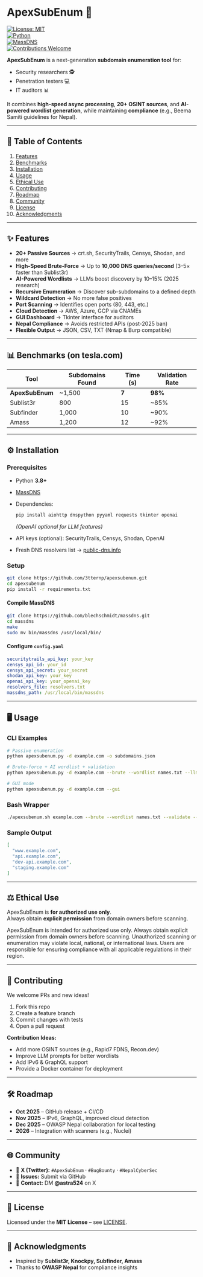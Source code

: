 # ApexSubEnum 🔎  

[![License: MIT](https://img.shields.io/badge/License-MIT-green.svg)](LICENSE)  
[![Python](https://img.shields.io/badge/Python-3.8%2B-blue.svg)](https://www.python.org/)  
[![MassDNS](https://img.shields.io/badge/MassDNS-Required-orange.svg)](https://github.com/blechschmidt/massdns)  
[![Contributions Welcome](https://img.shields.io/badge/Contributions-Welcome-brightgreen.svg)](#-contributing)  

**ApexSubEnum** is a next-generation **subdomain enumeration tool** for:  
- Security researchers 🕵️  
- Penetration testers 💻  
- IT auditors 📊  

It combines **high-speed async processing**, **20+ OSINT sources**, and **AI-powered wordlist generation**, while maintaining **compliance** (e.g., Beema Samiti guidelines for Nepal).  

---

## 📑 Table of Contents  

1. [Features](#-features)  
2. [Benchmarks](#-benchmarks)  
3. [Installation](#️-installation)  
4. [Usage](#️-usage)  
5. [Ethical Use](#-ethical-use)  
6. [Contributing](#-contributing)  
7. [Roadmap](#-roadmap)  
8. [Community](#-community)  
9. [License](#-license)  
10. [Acknowledgments](#-acknowledgments)  

---

## ✨ Features  

- **20+ Passive Sources** → crt.sh, SecurityTrails, Censys, Shodan, and more  
- **High-Speed Brute-Force** → Up to **10,000 DNS queries/second** (3–5× faster than Sublist3r)  
- **AI-Powered Wordlists** → LLMs boost discovery by 10–15% (2025 research)  
- **Recursive Enumeration** → Discover sub-subdomains to a defined depth  
- **Wildcard Detection** → No more false positives  
- **Port Scanning** → Identifies open ports (80, 443, etc.)  
- **Cloud Detection** → AWS, Azure, GCP via CNAMEs  
- **GUI Dashboard** → Tkinter interface for auditors  
- **Nepal Compliance** → Avoids restricted APIs (post-2025 ban)  
- **Flexible Output** → JSON, CSV, TXT (Nmap & Burp compatible)  

---

## 📊 Benchmarks (on tesla.com)  

| Tool        | Subdomains Found | Time (s) | Validation Rate |
|-------------|------------------|----------|-----------------|
| **ApexSubEnum** | ~1,500 | **7** | **98%** |
| Sublist3r   | 800              | 15       | ~85% |
| Subfinder   | 1,000            | 10       | ~90% |
| Amass       | 1,200            | 12       | ~92% |  

---

## ⚙️ Installation  

### Prerequisites  
- Python **3.8+**  
- [MassDNS](https://github.com/blechschmidt/massdns)  
- Dependencies:  
  ```bash
  pip install aiohttp dnspython pyyaml requests tkinter openai
  ```
  *(OpenAI optional for LLM features)*  

- API keys (optional): SecurityTrails, Censys, Shodan, OpenAI  
- Fresh DNS resolvers list → [public-dns.info](https://public-dns.info)  

### Setup  

```bash
git clone https://github.com/3tternp/apexsubenum.git
cd apexsubenum
pip install -r requirements.txt
```

#### Compile MassDNS  
```bash
git clone https://github.com/blechschmidt/massdns.git
cd massdns
make
sudo mv bin/massdns /usr/local/bin/
```

#### Configure `config.yaml`  

```yaml
securitytrails_api_key: your_key
censys_api_id: your_id
censys_api_secret: your_secret
shodan_api_key: your_key
openai_api_key: your_openai_key
resolvers_file: resolvers.txt
massdns_path: /usr/local/bin/massdns
```

---

## 🖥️ Usage  

### CLI Examples  
```bash
# Passive enumeration
python apexsubenum.py -d example.com -o subdomains.json

# Brute-force + AI wordlist + validation
python apexsubenum.py -d example.com --brute --wordlist names.txt --llm --validate --recursive 2 --ports -o subdomains.json --format txt

# GUI mode
python apexsubenum.py -d example.com --gui
```

### Bash Wrapper  
```bash
./apexsubenum.sh example.com --brute --wordlist names.txt --validate --format csv
```

### Sample Output  
```json
[
  "www.example.com",
  "api.example.com",
  "dev-api.example.com",
  "staging.example.com"
]
```

---

## ⚖️ Ethical Use  

ApexSubEnum is **for authorized use only**.  
Always obtain **explicit permission** from domain owners before scanning.  

ApexSubEnum is intended for authorized use only. Always obtain explicit permission from domain owners before scanning. Unauthorized scanning or enumeration may violate local, national, or international laws. Users are responsible for ensuring compliance with all applicable regulations in their region. 

---

## 🤝 Contributing  

We welcome PRs and new ideas!  

1. Fork this repo  
2. Create a feature branch  
3. Commit changes with tests  
4. Open a pull request  

**Contribution Ideas:**  
- Add more OSINT sources (e.g., Rapid7 FDNS, Recon.dev)  
- Improve LLM prompts for better wordlists  
- Add IPv6 & GraphQL support  
- Provide a Docker container for deployment  

---

## 🛠️ Roadmap  

- **Oct 2025** – GitHub release + CI/CD  
- **Nov 2025** – IPv6, GraphQL, improved cloud detection  
- **Dec 2025** – OWASP Nepal collaboration for local testing  
- **2026** – Integration with scanners (e.g., Nuclei)  

---

## 🌐 Community  

- 💬 **X (Twitter):** `#ApexSubEnum` · `#BugBounty` · `#NepalCyberSec`  
- 🐞 **Issues:** Submit via GitHub  
- 📩 **Contact:** DM **@astra524** on X  

---

## 📜 License  

Licensed under the **MIT License** – see [LICENSE](LICENSE).  

---

## 🙏 Acknowledgments  

- Inspired by **Sublist3r, Knockpy, Subfinder, Amass**  
- Thanks to **OWASP Nepal** for compliance insights  
